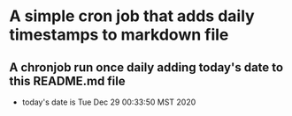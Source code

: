 A simple cron job that adds daily timestamps to markdown file
============================================================
## A chronjob run once daily adding today's date to this README.md file
* today's date is Tue Dec 29 00:33:50 MST 2020
